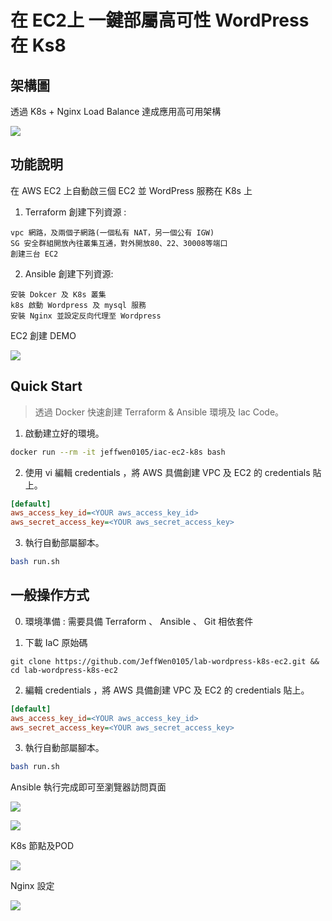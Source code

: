 # 在 EC2上 一鍵部屬高可性 WordPress 在 Ks8 

## 架構圖

透過 K8s + Nginx Load Balance 達成應用高可用架構

![](https://i.imgur.com/AHVikHH.png)




## 功能說明

在 AWS EC2 上自動啟三個 EC2 並 WordPress 服務在 K8s 上

1. Terraform 創建下列資源 :

```
vpc 網路，及兩個子網路(一個私有 NAT，另一個公有 IGW)
SG 安全群組開放內往叢集互通，對外開放80、22、30008等端口
創建三台 EC2
```

2. Ansible 創建下列資源:

```
安裝 Dokcer 及 K8s 叢集
k8s 啟動 Wordpress 及 mysql 服務
安裝 Nginx 並設定反向代理至 Wordpress
```



EC2 創建 DEMO

![](https://i.imgur.com/AuMXHDK.png)




## Quick Start

>透過 Docker 快速創建 Terraform & Ansible 環境及 Iac Code。


1. 啟動建立好的環境。

```bash
docker run --rm -it jeffwen0105/iac-ec2-k8s bash
```

2.  使用 vi 編輯 credentials ，將 AWS 具備創建 VPC 及 EC2 的 credentials 貼上。

```ini
[default]
aws_access_key_id=<YOUR aws_access_key_id>
aws_secret_access_key=<YOUR aws_secret_access_key>
```



3.  執行自動部屬腳本。

```bash
bash run.sh
```


## 一般操作方式

0. 環境準備 : 需要具備 Terraform 、 Ansible 、 Git 相依套件

1. 下載 IaC 原始碼

```
git clone https://github.com/JeffWen0105/lab-wordpress-k8s-ec2.git && cd lab-wordpress-k8s-ec2
```

2.  編輯 credentials ，將 AWS 具備創建 VPC 及 EC2 的 credentials 貼上。

```ini
[default]
aws_access_key_id=<YOUR aws_access_key_id>
aws_secret_access_key=<YOUR aws_secret_access_key>
```


3.  執行自動部屬腳本。

```bash
bash run.sh
```


Ansible 執行完成即可至瀏覽器訪問頁面

![](https://i.imgur.com/ShugBO8.png)

![](https://i.imgur.com/pB2Zidz.png)


K8s 節點及POD

![](https://i.imgur.com/wTZh2Om.png)

Nginx 設定

![](https://i.imgur.com/S26WpBz.png)